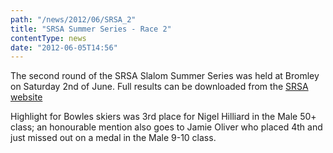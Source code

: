 ```yaml
---
path: "/news/2012/06/SRSA_2"
title: "SRSA Summer Series - Race 2"
contentType: news
date: "2012-06-05T14:56"
---
```


The second round of the SRSA Slalom Summer Series was held at Bromley on Saturday 2nd of June. Full results can be downloaded from the [SRSA website](http://www.srsa.org.uk/races/32)

Highlight for Bowles skiers was 3rd place for Nigel Hilliard in the Male 50+ class; an honourable mention also goes to Jamie Oliver who placed 4th and just missed out on a medal in the Male 9-10 class.
